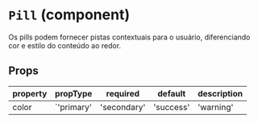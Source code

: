 # `Pill` (component)

Os pills podem fornecer pistas contextuais para o usuário, diferenciando cor e estilo
do conteúdo ao redor.

## Props

| property | propType                                                                                 | required | default | description                                         |
| -------- | ---------------------------------------------------------------------------------------- | -------- | ------- | --------------------------------------------------- |
| color    | `'primary' | 'secondary' | 'success' | 'warning' | 'danger' | 'info' | 'light' | 'dark'` | -        |         | Definir a cor do pill. O default ou padrão é 'primary' |
